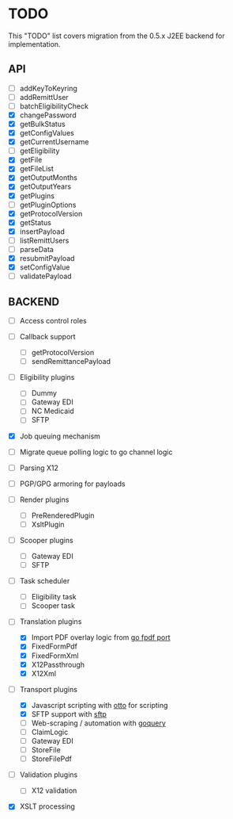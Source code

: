 # TODO

This "TODO" list covers migration from the 0.5.x J2EE backend for implementation.

## API

- [ ] addKeyToKeyring
- [ ] addRemittUser
- [ ] batchEligibilityCheck
- [X] changePassword
- [X] getBulkStatus
- [x] getConfigValues
- [x] getCurrentUsername
- [ ] getEligibility
- [x] getFile
- [x] getFileList
- [X] getOutputMonths
- [X] getOutputYears
- [x] getPlugins
- [ ] getPluginOptions
- [X] getProtocolVersion
- [x] getStatus
- [x] insertPayload
- [ ] listRemittUsers
- [ ] parseData
- [x] resubmitPayload
- [x] setConfigValue
- [ ] validatePayload

## BACKEND

- [ ] Access control roles
- [ ] Callback support
  - [ ] getProtocolVersion
  - [ ] sendRemittancePayload
- [ ] Eligibility plugins
  - [ ] Dummy
  - [ ] Gateway EDI
  - [ ] NC Medicaid
  - [ ] SFTP
- [X] Job queuing mechanism
- [ ] Migrate queue polling logic to go channel logic
- [ ] Parsing X12
- [ ] PGP/GPG armoring for payloads
- [ ] Render plugins
  - [ ] PreRenderedPlugin
  - [ ] XsltPlugin
- [ ] Scooper plugins
  - [ ] Gateway EDI
  - [ ] SFTP
- [ ] Task scheduler
  - [ ] Eligibility task
  - [ ] Scooper task
- [ ] Translation plugins
  - [X] Import PDF overlay logic from [go fpdf port](https://github.com/jung-kurt/gofpdf)
  - [X] FixedFormPdf
  - [X] FixedFormXml
  - [X] X12Passthrough
  - [X] X12Xml
- [ ] Transport plugins
  - [X] Javascript scripting with [otto](https://github.com/robertkrimen/otto) for scripting
  - [X] SFTP support with [sftp](https://github.com/pkg/sftp)
  - [ ] Web-scraping / automation with [goquery](https://github.com/PuerkitoBio/goquery)
  - [ ] ClaimLogic
  - [ ] Gateway EDI
  - [ ] StoreFile
  - [ ] StoreFilePdf
- [ ] Validation plugins
  - [ ] X12 validation
- [X] XSLT processing

